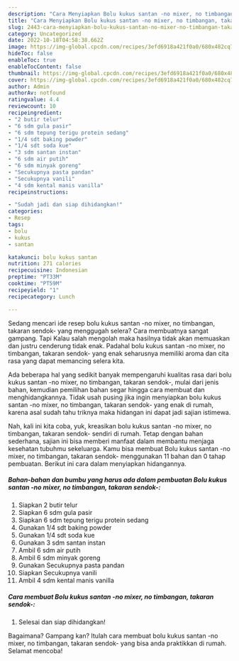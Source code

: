 ```yaml
---
description: "Cara Menyiapkan Bolu kukus santan -no mixer, no timbangan, takaran sendok- yang Lezat, Buat Buka Puasa Sempurna"
title: "Cara Menyiapkan Bolu kukus santan -no mixer, no timbangan, takaran sendok- yang Lezat, Buat Buka Puasa Sempurna"
slug: 2443-cara-menyiapkan-bolu-kukus-santan-no-mixer-no-timbangan-takaran-sendok-yang-lezat-buat-buka-puasa-sempurna
category: Uncategorized
date: 2022-10-18T04:58:38.662Z
image: https://img-global.cpcdn.com/recipes/3efd6918a421f0a0/680x482cq70/bolu-kukus-santan-no-mixer-no-timbangan-takaran-sendok-foto-resep-utama.jpg
hideToc: false
enableToc: true
enableTocContent: false
thumbnail: https://img-global.cpcdn.com/recipes/3efd6918a421f0a0/680x482cq70/bolu-kukus-santan-no-mixer-no-timbangan-takaran-sendok-foto-resep-utama.jpg
cover: https://img-global.cpcdn.com/recipes/3efd6918a421f0a0/680x482cq70/bolu-kukus-santan-no-mixer-no-timbangan-takaran-sendok-foto-resep-utama.jpg
author: Admin
authorAv: notfound
ratingvalue: 4.4
reviewcount: 10
recipeingredient:
- "2 butir telur"
- "6 sdm gula pasir"
- "6 sdm tepung terigu protein sedang"
- "1/4 sdt baking powder"
- "1/4 sdt soda kue"
- "3 sdm santan instan"
- "6 sdm air putih"
- "6 sdm minyak goreng"
- "Secukupnya pasta pandan"
- "Secukupnya vanili"
- "4 sdm kental manis vanilla"
recipeinstructions:

- "Sudah jadi dan siap dihidangkan!"
categories:
- Resep
tags:
- bolu
- kukus
- santan

katakunci: bolu kukus santan 
nutrition: 271 calories
recipecuisine: Indonesian
preptime: "PT33M"
cooktime: "PT59M"
recipeyield: "1"
recipecategory: Lunch

---
```



Sedang mencari ide resep bolu kukus santan -no mixer, no timbangan, takaran sendok- yang menggugah selera? Cara membuatnya sangat gampang. Tapi Kalau salah mengolah maka hasilnya tidak akan memuaskan dan justru cenderung tidak enak. Padahal bolu kukus santan -no mixer, no timbangan, takaran sendok- yang enak seharusnya memiliki aroma dan cita rasa yang dapat memancing selera kita.




Ada beberapa hal yang sedikit banyak mempengaruhi kualitas rasa dari bolu kukus santan -no mixer, no timbangan, takaran sendok-, mulai dari jenis bahan, kemudian pemilihan bahan segar hingga cara membuat dan menghidangkannya. Tidak usah pusing jika ingin menyiapkan bolu kukus santan -no mixer, no timbangan, takaran sendok- yang enak di rumah, karena asal sudah tahu triknya maka hidangan ini dapat jadi sajian istimewa.


Nah, kali ini kita coba, yuk, kreasikan bolu kukus santan -no mixer, no timbangan, takaran sendok- sendiri di rumah. Tetap dengan bahan sederhana, sajian ini bisa memberi manfaat dalam membantu menjaga kesehatan tubuhmu sekeluarga. Kamu bisa membuat Bolu kukus santan -no mixer, no timbangan, takaran sendok- menggunakan 11 bahan dan 0 tahap pembuatan. Berikut ini cara dalam menyiapkan hidangannya.

<!--inarticleads1-->

##### Bahan-bahan dan bumbu yang harus ada dalam pembuatan Bolu kukus santan -no mixer, no timbangan, takaran sendok-:

1. Siapkan 2 butir telur
1. Siapkan 6 sdm gula pasir
1. Siapkan 6 sdm tepung terigu protein sedang
1. Gunakan 1/4 sdt baking powder
1. Gunakan 1/4 sdt soda kue
1. Gunakan 3 sdm santan instan
1. Ambil 6 sdm air putih
1. Ambil 6 sdm minyak goreng
1. Gunakan Secukupnya pasta pandan
1. Siapkan Secukupnya vanili
1. Ambil 4 sdm kental manis vanilla




<!--inarticleads2-->

##### Cara membuat Bolu kukus santan -no mixer, no timbangan, takaran sendok-:


1. Selesai dan siap dihidangkan!



Bagaimana? Gampang kan? Itulah cara membuat bolu kukus santan -no mixer, no timbangan, takaran sendok- yang bisa anda praktikkan di rumah. Selamat mencoba!
